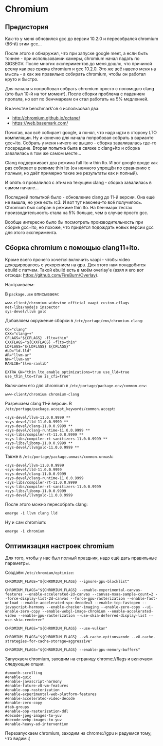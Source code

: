 # Chromium

## Предистория

Как-то у меня обновился gcc до версии 10.2.0 и пересобрался chromium (86-й) этим gcc...

После этого я обнаружил, что при запуске google meet, а если быть точнее - при использовании камеры,
chromium начал падать по SIGSEGV. После многих экспериментов до меня дошло, что причиной всему как раз связка
chromium и gcc 10.2.0. Это же всё навело меня на мысль - а как же правильно собирать chromium, чтобы он работал
круто и быстро.

Для начала я попробовал собрать chromium просто с попомщью clang (это был 10-й на тот момент).
После сборки проблема с падением пропала, но вот по бенчмаркам он стал работать на 5% медленней.

В качестве benchmark'ов я использовал два:
* http://chromium.github.io/octane/
* https://web.basemark.com/

Почитав, как всё собирает google, я понял, что надо идти в сторону LTO компиляции. Ну и конечно для начала попробовал
собрать в варианте gcc+lto. Собрать у меня ничего не вышло - сборка заваливалась где-то посередине. Вторая попытка была
в связке с clang+lto и сборка завалилась в том же самом месте...

Clang поддерживает два режима full lto и thin lto. И вот google вроде как раз собирает в режиме thin lto
(он немного упрощён по сравнению с полным, но даёт примерно такие же результаты как и полный).

И опять я провалился с этим на текущем clang - сборка завалилась в самом начале...

Последней попыткой было - обновление clang до 11-й версии. Она ещё не вышла, но уже есть rc3.
И вот тут наконец-то всё получилось. Chromium был собран в режиме thin lto. На бенчмарк тестах производительность
стала на 5% больше, чем в случае просто gcc.

Вообще интересно было бы посмотреть производительность при сборке gcc+lto, но похоже, что придётся подождать новых
версии gcc для этого эксперимента.

## Сборка chromium с помощью clang11+lto.

Кроме всего прочего хочется включить vaapi - чтобы video декодировалось с ускорением на gpu.
Для этого нам понадобится ebuild с патчем. Такой ebuild есть в моём overlay'е (взял я его вот отсюда: https://github.com/FireBurn/Overlay).

Настраиваем:

В `package.use` вписываем:

```
www-client/chromium widevine official vaapi custom-cflags
net-libs/nodejs inspector
sys-devel/llvm gold
```

Добавляем окружение сборки в `/etc/portage/env/chromium-clang`:

```
CC="clang"
CXX="clang++"
CFLAGS="${CFLAGS} -flto=thin"
CXXFLAGS="${CXXFLAGS} -flto=thin"
LDFLAGS="${LDFLAGS} ${CFLAGS}"
#LD="ld.lld"
AR="llvm-ar"
NM="llvm-nm"
RANLIB="llvm-ranlib"

EXTRA_GN="thin_lto_enable_optimizations=true use_lld=true use_thin_lto=true is_cfi=true"
```

Включаем его для chromium в `/etc/portage/package.env/common.env`:

```
www-client/chromium chromium-clang
```

Разрешаем clang 11-й версии. В `/etc/portage/package.accept_keywords/common.accept`:

```
<sys-devel/llvm-11.0.0.9999 **
<sys-devel/lld-11.0.0.9999 **
<sys-devel/clang-11.0.0.9999 **
<sys-devel/clang-runtime-11.0.0.9999 **
<sys-libs/compiler-rt-11.0.0.9999 **
<sys-libs/compiler-rt-sanitizers-11.0.0.9999 **
<sys-libs/libomp-11.0.0.9999 **
<sys-devel/llvmgold-11.0.0.9999 **
```

Также в `/etc/portage/package.unmask/common.unmask`:

```
<sys-devel/llvm-11.0.0.9999
<sys-devel/lld-11.0.0.9999
<sys-devel/clang-11.0.0.9999
<sys-devel/clang-runtime-11.0.0.9999
<sys-libs/compiler-rt-11.0.0.9999
<sys-libs/compiler-rt-sanitizers-11.0.0.9999
<sys-libs/libomp-11.0.0.9999
<sys-devel/llvmgold-11.0.0.9999
```

После этого можно пересобрать clang:

```
emerge -1 llvm clang lld
```

Ну и сам chromium:

```
emerge -1 chromium
```

## Оптимизация настроек chromium

Для того, чтобы у нас был полный праздник, надо ещё дать правильные параметры.

Создаём `/etc/chromium/optimize`:

```
CHROMIUM_FLAGS="${CHROMIUM_FLAGS} --ignore-gpu-blocklist"

CHROMIUM_FLAGS="${CHROMIUM_FLAGS} --enable-experimental-canvas-features --enable-accelerated-2d-canvas --canvas-msaa-sample-count=2 --force-display-list-2d-canvas --force-gpu-rasterization --enable-fast-unload --enable-accelerated-vpx-decode=3 --enable-tcp-fastopen --javascript-harmony --enable-checker-imaging --enable-zero-copy --ui-enable-zero-copy --enable-webgl-image-chromium --enable-accelerated-video --enable-gpu-rasterization --use-skia-deferred-display-list --use-skia-renderer"

CHROMIUM_FLAGS="${CHROMIUM_FLAGS} --use-vulkan"

CHROMIUM_FLAGS="${CHROMIUM_FLAGS} --v8-cache-options=code --v8-cache-strategies-for-cache-storage=aggressive"

CHROMIUM_FLAGS="${CHROMIUM_FLAGS} --enable-gpu-memory-buffers"
```

Запускаем chromium, заходим на страницу chrome://flags и включаем следующие опции:

```
#smooth-scrolling
#enable-quic
#enable-javascript-harmony
#enable-future-v8-vm-features
#enable-oop-rasterization
#enable-experimental-web-platform-features
#enable-accelerated-video-decode
#enable-zero-copy
#tab-groups
#enable-oop-rasterization-ddl
#decode-jpeg-images-to-yuv
#decode-webp-images-to-yuv
#enable-heavy-ad-intervention
```

Перезапускаем chromium, заходим на chrome://gpu и радуемся тому, что видим :)
